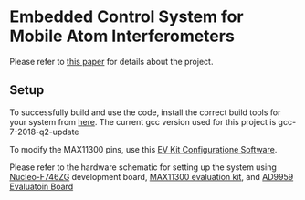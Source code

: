 # Embedded Control System for Mobile Atom Interferometers

Please refer to [this paper](https://arxiv.org/abs/1812.01028) for details about the project.

## Setup
To successfully build and use the code, install the correct build tools for your system from [here](https://developer.arm.com/open-source/gnu-toolchain/gnu-rm). The current gcc version used for this project is gcc-7-2018-q2-update

To modify the MAX11300 pins, use this [EV Kit Configuratione Software](https://www.maximintegrated.com/en/design/software-description.html/swpart=SFW0003260A).

Please refer to the hardware schematic for setting up the system using [Nucleo-F746ZG](https://www.st.com/content/st_com/en/products/evaluation-tools/product-evaluation-tools/mcu-eval-tools/stm32-mcu-eval-tools/stm32-mcu-nucleo/nucleo-f746zg.html#design-scroll) development board, [MAX11300 evaluation kit](https://www.maximintegrated.com/en/products/analog/data-converters/analog-to-digital-converters/MAX11300PMB1.html), and [AD9959 Evaluatoin Board](https://www.analog.com/en/design-center/evaluation-hardware-and-software/evaluation-boards-kits/EVAL-AD9959.html)